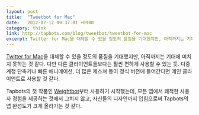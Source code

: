 ```yaml
---
layout: post
title:  "Tweetbot for Mac"
date:   2012-07-12 09:37:01 +0900
category: think
link: http://tapbots.com/blog/tweetbot/tweetbot-for-mac
excerpt: Twitter for Mac을 대체할 수 있을 정도의 품질을 기대했지만, 아직까지는 기대에 미치지 못하는 것 같다.
---
```


[Twitter for Mac](http://itunes.apple.com/kr/app/twitter/id409789998?mt=12)을 대체할 수 있을 정도의 품질을 기대했지만, 아직까지는 기대에 미치지 못하는 것 같다. 다만 다른 클라이언트들보다는 훨씬 편하게 사용할 수 있는 듯. 다중 계정 단축키나 빠른 애니메이션, 더 많은 제스쳐 등이 정식 버전에 들어간다면 메인 클라이언트로 사용할 것 같다.

Tapbots의 첫 작품인 [Weightbot](http://tapbots.com/software/weightbot/)부터 사용하기 시작했는데, 모든 앱에서 쾌적한 사용자 경험을 제공하는 것에서 그치지 않고, 자신들의 디자인까지 입힘으로써 Tapbots의 앱 완성도가 크게 올라가는 것 같다.
